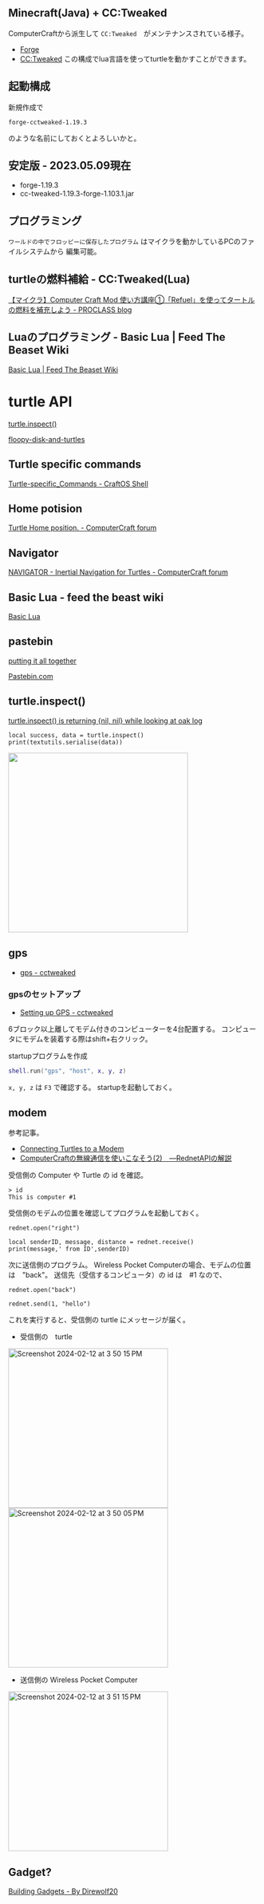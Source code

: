 ## Minecraft(Java) + CC:Tweaked
ComputerCraftから派生して `CC:Tweaked`　がメンテナンスされている様子。
- [Forge](https://files.minecraftforge.net/net/minecraftforge/forge/)
- [CC:Tweaked](https://legacy.curseforge.com/minecraft/mc-mods/cc-tweaked)
この構成でlua言語を使ってturtleを動かすことができます。

## 起動構成
新規作成で
```
forge-cctweaked-1.19.3
```
のような名前にしておくとよろしいかと。

## 安定版 - 2023.05.09現在
- forge-1.19.3
- cc-tweaked-1.19.3-forge-1.103.1.jar

## プログラミング
`ワールドの中でフロッピーに保存したプログラム` はマイクラを動かしているPCのファイルシステムから
編集可能。

## turtleの燃料補給 - CC:Tweaked(Lua)
[【マイクラ】Computer Craft Mod 使い方講座①「Refuel」を使ってタートルの燃料を補充しよう - PROCLASS blog](https://proclass.jp/blog/?p=8017)

## Luaのプログラミング - Basic Lua | Feed The Beaset Wiki
[Basic Lua | Feed The Beaset Wiki](https://feed-the-beast.fandom.com/wiki/Basic_Lua)

# turtle API
[turtle.inspect()](https://computercraft.info/wiki/Turtle.inspect)

[floopy-disk-and-turtles](http://www.computercraft.info/forums2/index.php?/topic/1643-floopy-disk-and-turtles/)

## Turtle specific commands
[Turtle-specific_Commands - CraftOS Shell](https://www.computercraft.info/wiki/CraftOS_Shell#Turtle-specific_Commands)

## Home potision
[Turtle Home position. - ComputerCraft forum](https://www.computercraft.info/forums2/index.php?/topic/10426-turtle-home-position/)

## Navigator
[NAVIGATOR - Inertial Navigation for Turtles - ComputerCraft forum](https://www.computercraft.info/forums2/index.php?/topic/29798-navigator-inertial-navigation-for-turtles/)

## Basic Lua - feed the beast wiki
[Basic Lua](https://feed-the-beast.fandom.com/wiki/Basic_Lua)

## pastebin
[putting it all together](https://feed-the-beast.fandom.com/wiki/Basic_Lua#Putting_it_all_together)

[Pastebin.com](https://pastebin.com/)

## turtle.inspect()
[turtle.inspect() is returning {nil, nil} while looking at oak log](https://forums.computercraft.cc/index.php?topic=313.msg1143#msg1143)
```
local success, data = turtle.inspect()
print(textutils.serialise(data))
```
<img src="https://github.com/CoderDojo-Iyo/minecraft/assets/948237/f2ee2c42-abed-48ac-82ec-4dc63227157d" width="360px">

## gps
- [gps - cctweaked](https://tweaked.cc/module/gps.html)
### gpsのセットアップ
- [Setting up GPS - cctweaked](https://tweaked.cc/guide/gps_setup.html)

6ブロック以上離してモデム付きのコンピューターを4台配置する。
コンピュータにモデムを装着する際はshift+右クリック。

startupプログラムを作成
```lua
shell.run("gps", "host", x, y, z)
```
`x, y, z` は `F3` で確認する。
startupを起動しておく。

## modem
参考記事。
- [Connecting Turtles to a Modem](http://www.computercraft.info/forums2/index.php?/topic/21796-connecting-turtles-to-a-modem/)
- [ComputerCraftの無線通信を使いこなそう(2)　―RednetAPIの解説](https://hevohevo.hatenablog.com/entry/2014/03/13/001612)

受信側の Computer や Turtle の id を確認。
```
> id
This is computer #1
```
受信側のモデムの位置を確認してプログラムを起動しておく。
```
rednet.open("right")

local senderID, message, distance = rednet.receive()
print(message,' from ID',senderID)
```
次に送信側のプログラム。
Wireless Pocket Computerの場合、モデムの位置は　"back"。
送信先（受信するコンピュータ）の id は　#1 なので、
```
rednet.open("back")

rednet.send(1, "hello")
```
これを実行すると、受信側の turtle にメッセージが届く。
- 受信側の　turtle

<img width="320" alt="Screenshot 2024-02-12 at 3 50 15 PM" src="https://github.com/CoderDojo-Iyo/minecraft/assets/948237/cb0d60e2-39b0-419d-a104-f12dc0e634a3">
<img width="320" alt="Screenshot 2024-02-12 at 3 50 05 PM" src="https://github.com/CoderDojo-Iyo/minecraft/assets/948237/e676bafc-b6a1-46af-97a7-e66afe65e8aa">

- 送信側の Wireless Pocket Computer

<img width="320" alt="Screenshot 2024-02-12 at 3 51 15 PM" src="https://github.com/CoderDojo-Iyo/minecraft/assets/948237/889ab143-f91c-4079-85d7-2b5da0ec53b3">

## Gadget?
[Building Gadgets - By Direwolf20](https://www.curseforge.com/minecraft/mc-mods/building-gadgets)
